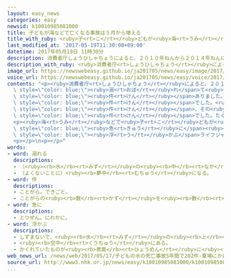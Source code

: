 ```yaml
---
layout: easy_news
categories: easy
newsid: k10010985081000
title: 子どもが海などで亡くなる事故は５月から増える
title_with_ruby: <ruby>子<rt>こ</rt></ruby>どもが<ruby>海<rt>うみ</rt></ruby>などで<ruby>亡<rt>な</rt></ruby>くなる<ruby>事故<rt>じこ</rt></ruby>は５<ruby>月<rt>がつ</rt></ruby>から<ruby>増<rt>ふ</rt></ruby>える
last_modified_at: '2017-05-19T11:30:00+09:00'
datetime: 2017年05月19日 11時30分
description: 消費者庁しょうひしゃちょうによると、２０１０年ねんから２０１４年ねんに海うみや川かわ、プールなどで１４歳さい以下いかの子こどもが溺おぼれて亡なくなった事故じこは２０２件けんありました。
description_with_ruby: <ruby>消費者庁<rt>しょうひしゃちょう</rt></ruby>によると、２０１０<ruby>年<rt>ねん</rt></ruby>から２０１４<ruby>年<rt>ねん</rt></ruby>に<ruby>海<rt>うみ</rt></ruby>や<ruby>川<rt>かわ</rt></ruby>、プールなどで１４<ruby>歳<rt>さい</rt></ruby><ruby>以下<rt>いか</rt></ruby>の<ruby>子<rt>こ</rt></ruby>どもが<ruby>溺<rt>おぼ</rt></ruby>れて<ruby>亡<rt>な</rt></ruby>くなった<ruby>事故<rt>じこ</rt></ruby>は２０２<ruby>件<rt>けん</rt></ruby>ありました。
image_url: https://newswebeasy.github.io/ja201705/news/easy/image/2017/05/19/k10010985081000.jpg
voice_url: https://newswebeasy.github.io/ja201705/news/easy/voice/2017/05/19/k10010985081000.mp3
contents: "<p><ruby>消費者庁<rt>しょうひしゃちょう</rt></ruby>によると、２０１０<ruby>年<rt>ねん</rt></ruby>から２０１４<ruby>年<rt>ねん</rt></ruby>に<ruby>海<rt>うみ</rt></ruby>や<ruby>川<rt>かわ</rt></ruby>、プールなどで１４<ruby>歳<rt>さい</rt></ruby><ruby>以下<rt>いか</rt></ruby>の<ruby>子<rt>こ</rt></ruby>どもが<span\
  \ style=\"color: blue;\"><ruby>溺<rt>おぼ</rt></ruby>れ</span>て<ruby>亡<rt>な</rt></ruby>くなった<ruby>事故<rt>じこ</rt></ruby>は２０２<span\
  \ style=\"color: blue;\"><ruby>件<rt>けん</rt></ruby></span>ありました。</p>\n<p>この<ruby>中<rt>なか</rt></ruby>でいちばん<ruby>多<rt>おお</rt></ruby>かったのは７<ruby>歳<rt>さい</rt></ruby>の<ruby>子<rt>こ</rt></ruby>どもで２３<span\
  \ style=\"color: blue;\"><ruby>件<rt>けん</rt></ruby></span>でした。<ruby>次<rt>つぎ</rt></ruby>が６<ruby>歳<rt>さい</rt></ruby>で２０<span\
  \ style=\"color: blue;\"><ruby>件<rt>けん</rt></ruby></span>、その<ruby>次<rt>つぎ</rt></ruby>が８<ruby>歳<rt>さい</rt></ruby>で１６<span\
  \ style=\"color: blue;\"><ruby>件<rt>けん</rt></ruby></span>でした。たくさん<ruby>動<rt>うご</rt></ruby>くようになる５<ruby>歳<rt>さい</rt></ruby><ruby>以上<rt>いじょう</rt></ruby>の<ruby>子<rt>こ</rt></ruby>どもの<ruby>事故<rt>じこ</rt></ruby>が<ruby>多<rt>おお</rt></ruby>くなっています。</p>\n\
  <p><ruby>海<rt>うみ</rt></ruby>などで<ruby>子<rt>こ</rt></ruby>どもが<ruby>亡<rt>な</rt></ruby>くなる<ruby>事故<rt>じこ</rt></ruby>は、５<ruby>月<rt>がつ</rt></ruby>から９<ruby>月<rt>がつ</rt></ruby>に<ruby>多<rt>おお</rt></ruby>くなっています。<ruby>消費者庁<rt>しょうひしゃちょう</rt></ruby>は、<ruby>海<rt>うみ</rt></ruby>や<ruby>川<rt>かわ</rt></ruby>に<ruby>遊<rt>あそ</rt></ruby>びに<ruby>行<rt>い</rt></ruby>くときは<ruby>必<rt>かなら</rt></ruby>ず<ruby>大人<rt>おとな</rt></ruby>も<ruby>一緒<rt>いっしょ</rt></ruby>に<ruby>行<rt>い</rt></ruby>って、<ruby>子<rt>こ</rt></ruby>どもをよく<ruby>見<rt>み</rt></ruby>ているように<ruby>言<rt>い</rt></ruby>っています。<span\
  \ style=\"color: blue;\"><ruby>急<rt>きゅう</rt></ruby>に</span><ruby>雨<rt>あめ</rt></ruby>が<ruby>降<rt>ふ</rt></ruby>ることがあるので<ruby>天気<rt>てんき</rt></ruby>に<ruby>気<rt>き</rt></ruby>をつけて、<ruby>水<rt>みず</rt></ruby>に<span\
  \ style=\"color: blue;\"><ruby>浮<rt>う</rt></ruby>かぶ</span>ライフジャケットを<ruby>着<rt>き</rt></ruby>るように<ruby>言<rt>い</rt></ruby>っています。</p>\n\
  <p></p>\n<p></p>"
words:
- word: 溺れる
  descriptions:
  - （<ruby><rb>水</rb><rt>みず</rt></ruby>の<ruby><rb>中</rb><rt>なか</rt></ruby>で）<ruby><rb>泳</rb><rt>およ</rt></ruby>げなくて<ruby><rb>死</rb><rt>し</rt></ruby>にそうになる。また、<ruby><rb>死</rb><rt>し</rt></ruby>ぬ。
  - （よくないことに）<ruby><rb>夢中</rb><rt>むちゅう</rt></ruby>になる。
- word: 件
  descriptions:
  - ことがら。できごと。
  - ことがらの<ruby><rb>数</rb><rt>かず</rt></ruby>を<ruby><rb>数</rb><rt>かぞ</rt></ruby>えることば。
- word: 急に
  descriptions:
  - とつぜん。にわかに。
- word: 浮かぶ
  descriptions:
  - しずまないで、<ruby><rb>水</rb><rt>みず</rt></ruby>の<ruby><rb>上</rb><rt>うえ</rt></ruby>にある。<ruby><rb>浮</rb><rt>う</rt></ruby>く。
  - <ruby><rb>空中</rb><rt>くうちゅう</rt></ruby>にある。
  - かくれていたものが<ruby><rb>表面</rb><rt>ひょうめん</rt></ruby>に<ruby><rb>現</rb><rt>あらわ</rt></ruby>れる。
web_news_url: /news/web/2017/05/17/子どもの水の死亡事故5年間で202件-夏場にかけ注意を/
source_url: http://www3.nhk.or.jp/news/easy/k10010985081000/k10010985081000.html
...
```

